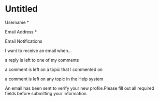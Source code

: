 # Untitled

Username \*

Email Address \*

Email Notifications

I want to receive an email when...

a reply is left to one of my comments

a comment is left on a topic that I commented on

a comment is left on any topic in the Help system

An email has been sent to verify your new profile.Please fill out all required fields before submitting your information.

